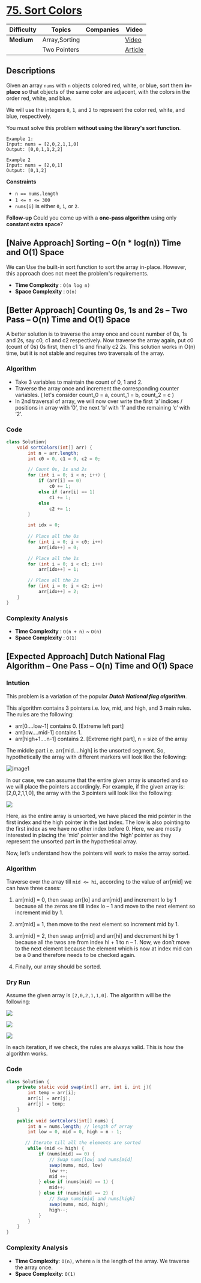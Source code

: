 # [75. Sort Colors](https://leetcode.com/problems/sort-colors/description/)

| Difficulty | Topics       | Companies | Video |
|------------|--------------|-----------|-------|
| **Medium** | Array,Sorting|           | [Video](https://youtu.be/tp8JIuCXBaU?si=4NRPDSB-DQOq9_IO) |
|            | Two Pointers |           | [Article](https://www.geeksforgeeks.org/sort-an-array-of-0s-1s-and-2s/)|

## Descriptions

Given an array `nums` with `n` objects colored red, white, or blue, sort them **in-place** so that objects of the same color are adjacent, with the colors in the order red, white, and blue.

We will use the integers `0`, `1`, and `2` to represent the color red, white, and blue, respectively.

You must solve this problem **without using the library's sort function**.

```
Example 1:
Input: nums = [2,0,2,1,1,0]
Output: [0,0,1,1,2,2]

Example 2
Input: nums = [2,0,1]
Output: [0,1,2]
```

**Constraints**

- `n == nums.length`
- `1 <= n <= 300`
- `nums[i]` is either `0`, `1`, or `2`.

**Follow-up**
Could you come up with a **one-pass algorithm** using only **constant extra space**?


## [Naive Approach] Sorting – O(n * log(n)) Time and O(1) Space
We can Use the built-in sort function to sort the array in-place. However, this approach does not meet the problem's requirements.<br>

- **Time Complexity** : `O(n log n)`
- **Space Complexity** : `O(n)`


## [Better Approach] Counting 0s, 1s and 2s – Two Pass – O(n) Time and O(1) Space

A better solution is to traverse the array once and count number of 0s, 1s and 2s, say c0, c1 and c2 respectively. Now traverse the array again, put c0 (count of 0s) 0s first, then c1 1s and finally c2 2s. This solution works in O(n) time, but it is not stable and requires two traversals of the array.

### Algorithm 
* Take 3 variables to maintain the count of 0, 1 and 2.
* Traverse the array once and increment the corresponding counter variables.
      ( let's consider count_0 = a, count_1 = b, count_2 = c )
* In 2nd traversal of array, we will now over write the first ‘a’ indices / positions in array with ’0’, the next ‘b’ with ‘1’ and the remaining ‘c’ with ‘2’.

### Code
```java
class Solution{
    void sortColors(int[] arr) {
        int n = arr.length;
        int c0 = 0, c1 = 0, c2 = 0;

        // Count 0s, 1s and 2s
        for (int i = 0; i < n; i++) {
            if (arr[i] == 0) 
                c0 += 1;
            else if (arr[i] == 1) 
                c1 += 1;
            else 
                c2 += 1;
        }

        int idx = 0;
      
        // Place all the 0s
        for (int i = 0; i < c0; i++)
            arr[idx++] = 0;

        // Place all the 1s
        for (int i = 0; i < c1; i++)
            arr[idx++] = 1;

        // Place all the 2s
        for (int i = 0; i < c2; i++)
            arr[idx++] = 2;
    }
}
```

### Complexity Analysis
- **Time Complexity** : `O(n + n)` ~ `O(n)`
- **Space Complexity** : `O(1)`


## [Expected Approach] Dutch National Flag Algorithm – One Pass – O(n) Time and O(1) Space

### Intution
This problem is a variation of the popular <i><b>Dutch National flag algorithm</b></i>. 

This algorithm contains 3 pointers i.e. low, mid, and high, and 3 main rules.  The rules are the following:
* arr[0….low-1] contains 0. [Extreme left part]
* arr[low….mid-1] contains 1.
* arr[high+1….n-1] contains 2. [Extreme right part], n = size of the array

The middle part i.e. arr[mid….high] is the unsorted segment. So, hypothetically the array with different markers will look like the following:

![image1](https://static.takeuforward.org/wp/uploads/2023/03/Screenshot-2023-03-18-171206.png)

In our case, we can assume that the entire given array is unsorted and so we will place the pointers accordingly. For example, if the given array is: [2,0,2,1,1,0], the array with the 3 pointers will look like the following:

![](https://static.takeuforward.org/wp/uploads/2023/03/Screenshot-2023-03-18-171326.png)

Here, as the entire array is unsorted, we have placed the mid pointer in the first index and the high pointer in the last index. The low is also pointing to the first index as we have no other index before 0. Here, we are mostly interested in placing the ‘mid’ pointer and the ‘high’ pointer as they represent the unsorted part in the hypothetical array.

Now, let’s understand how the pointers will work to make the array sorted.

### Algorithm
Traverse over the array till `mid <= hi`, according to the value of arr[mid] we can have three cases:

1. arr[mid] = 0, then swap arr[lo] and arr[mid] and increment lo by 1 because all the zeros are till index lo – 1 and move to the next element so increment mid by 1.

2. arr[mid] = 1, then move to the next element so increment mid by 1.

3. arr[mid] = 2, then swap arr[mid] and arr[hi] and decrement hi by 1 because all the twos are from index hi + 1 to n – 1. Now, we don’t move to the next element because the element which is now at index mid can be a 0 and therefore needs to be checked again.

4. Finally, our array should be sorted.

### Dry Run
Assume the given array is `[2,0,2,1,1,0]`. The algorithm will be the following:

![](https://static.takeuforward.org/wp/uploads/2023/03/Screenshot-2023-03-18-171428.png)

![](https://static.takeuforward.org/wp/uploads/2023/03/Screenshot-2023-03-18-173242.png)

![](https://static.takeuforward.org/wp/uploads/2023/03/Screenshot-2023-03-18-173322.png)

In each iteration, if we check, the rules are always valid. This is how the algorithm works.


### Code
```java
class Solution {
    private static void swap(int[] arr, int i, int j){
        int temp = arr[i];
        arr[i] = arr[j];
        arr[j] = temp;
    }
    
    public void sortColors(int[] nums) {
        int n = nums.length; // length of array
        int low = 0, mid = 0, high = n - 1;

       // Iterate till all the elements are sorted
        while (mid <= high) {
            if (nums[mid] == 0) {
                // Swap nums[low] and nums[mid]
                swap(nums, mid, low)
                low ++;
                mid ++;
            } else if (nums[mid] == 1) {
                mid++;
            } else if (nums[mid] == 2) {
                // Swap nums[mid] and nums[high]
                swap(nums, mid, high);
                high--;
            }
        }
    }
}
```

### Complexity Analysis

- **Time Complexity**: `O(n)`, where `n` is the length of the array. We traverse the array once.
- **Space Complexity**: `O(1)`

